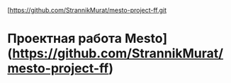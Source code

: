 [https://github.com/StrannikMurat/mesto-project-ff.git
# Проектная работа Mesto](https://github.com/StrannikMurat/mesto-project-ff)

